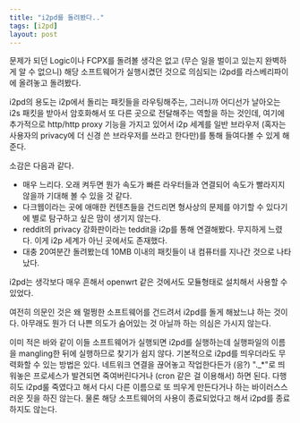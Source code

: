 ```yaml
---
title: "i2pd를 돌려봤다.."
tags: [i2pd]
layout: post
---
```


문제가 되던 Logic이나 FCPX를 돌려볼 생각은 없고 (무슨 일을 벌이고 있는지 완벽하게 알 수 없으니) 해당 소프트웨어가 실행시켰던 것으로 의심되는 i2pd를 라스베리파이에 올려놓고 돌려봤다.

i2pd의 용도는 i2p에서 돌리는 패킷들을 라우팅해주는, 그러니까 어디선가 날아오는 i2s 패킷을 받아서 암호화해서 또 다른 곳으로 전달해주는 역할을 하는 것인데, 여기에 추가적으로 http/http proxy 기능을 가지고 있어서 i2p 세계를 일반 브라우저 (혹자는 사용자의 privacy에 더 신경 쓴 브라우저를 쓰라고 한다만)를 통해 들여다볼 수 있게 해준다.

소감은 다음과 같다.

- 매우 느리다. 오래 켜두면 뭔가 속도가 빠른 라우터들과 연결되어 속도가 빨라지지 않을까 기대해 볼 수 있을 것 같다.
- 다크웹이라는 곳에 애매한 컨텐츠들을 건드리면 형사상의 문제를 야기할 수 있다기에 별로 탐구하고 싶은 맘이 생기지 않는다.
- reddit의 privacy 강화판이라는 teddit을 i2p를 통해 연결해봤다. 무지하게 느렸다. 이게 i2p 세계가 아닌 곳에서도 존재했다.
- 대충 20여분간 돌려봤는데 10MB 이내의 패킷들이 내 컴퓨터를 지나간 것으로 나타났다. 

i2pd는 생각보다 매우 흔해서 openwrt 같은 것에서도 모듈형태로 설치해서 사용할 수 있었다. 

여전히 의문인 것은 왜 멀쩡한 소프트웨어를 건드려서 i2pd를 돌게 해놨느냐 하는 것이다. 아무래도 뭔가 더 나쁜 의도가 숨어있는 것 아닐까 하는 의심은 가시지 않는다. 

이미 적은 바와 같이 이들 소프트웨어가 실행되면 i2pd를 실행하는데 실행파일의 이름을 mangling한 뒤에 실행하므로 찾기가 쉽지 않다. 기본적으로 i2pd를 띄우더라도 무력화할 수 있는 방법은 있다. 네트워크 연결을 끊어놓고 작업한다든가 (응?) "._*"로 띄워놓은 프로세스가 발견되면 죽여버린다거나 (cron 같은 걸 이용해서) 하면 된다. 다행히도 i2pd룰 죽였다고 해서 다시 다른 이름으로 또 띄우게 만든다거나 하는 바이러스스러운 짓을 하진 않는다. 물론 해당 소프트웨어의 사용이 종료되었다고 해서 i2pd를 종료하지도 않는다.

